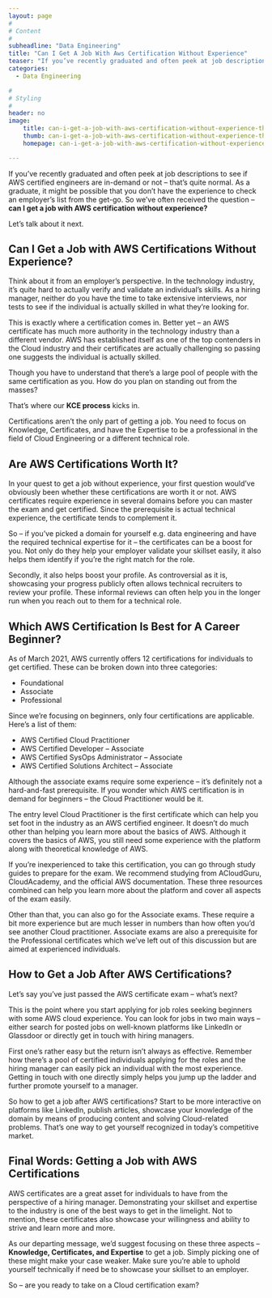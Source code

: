 ```yaml
---
layout: page
#
# Content
#
subheadline: "Data Engineering"
title: "Can I Get A Job With Aws Certification Without Experience"
teaser: "If you’ve recently graduated and often peek at job descriptions to see if AWS certified engineers are in-demand or not – that’s quite normal. As a graduate, it might be possible that you don’t have the experience to check an employer’s list from the"
categories:
  - Data Engineering

#
# Styling
#
header: no
image:
    title: can-i-get-a-job-with-aws-certification-without-experience-thumbnail.jpg
    thumb: can-i-get-a-job-with-aws-certification-without-experience-thumbnail.jpg
    homepage: can-i-get-a-job-with-aws-certification-without-experience-thumbnail.jpg

---
```


If you’ve recently graduated and often peek at job descriptions to see if AWS certified engineers are in-demand or not – that’s quite normal. As a graduate, it might be possible that you don’t have the experience to check an employer’s list from the get-go. So we’ve often received the question – **can I get a job with AWS certification without experience?**


Let’s talk about it next.


**Can I Get a Job with AWS Certifications Without Experience?**
---------------------------------------------------------------


Think about it from an employer’s perspective. In the technology industry, it’s quite hard to actually verify and validate an individual’s skills. As a hiring manager, neither do you have the time to take extensive interviews, nor tests to see if the individual is actually skilled in what they’re looking for.


This is exactly where a certification comes in. Better yet – an AWS certificate has much more authority in the technology industry than a different vendor. AWS has established itself as one of the top contenders in the Cloud industry and their certificates are actually challenging so passing one suggests the individual is actually skilled.


Though you have to understand that there’s a large pool of people with the same certification as you. How do you plan on standing out from the masses? 


That’s where our **KCE process** kicks in. 


Certifications aren’t the only part of getting a job. You need to focus on Knowledge, Certificates, and have the Expertise to be a professional in the field of Cloud Engineering or a different technical role. 


**Are AWS Certifications Worth It?**
------------------------------------


In your quest to get a job without experience, your first question would’ve obviously been whether these certifications are worth it or not. AWS certificates require experience in several domains before you can master the exam and get certified. Since the prerequisite is actual technical experience, the certificate tends to complement it. 


So – if you’ve picked a domain for yourself e.g. data engineering and have the required technical expertise for it – the certificates can be a boost for you. Not only do they help your employer validate your skillset easily, it also helps them identify if you’re the right match for the role.


Secondly, it also helps boost your profile. As controversial as it is, showcasing your progress publicly often allows technical recruiters to review your profile. These informal reviews can often help you in the longer run when you reach out to them for a technical role.


**Which AWS Certification Is Best for A Career Beginner?**
----------------------------------------------------------


As of March 2021, AWS currently offers 12 certifications for individuals to get certified. These can be broken down into three categories: 


* Foundational
* Associate
* Professional


Since we’re focusing on beginners, only four certifications are applicable. Here’s a list of them:


* AWS Certified Cloud Practitioner
* AWS Certified Developer – Associate
* AWS Certified SysOps Administrator – Associate
* AWS Certified Solutions Architect – Associate


Although the associate exams require some experience – it’s definitely not a hard-and-fast prerequisite. If you wonder which AWS certification is in demand for beginners – the Cloud Practitioner would be it.  


The entry level Cloud Practitioner is the first certificate which can help you set foot in the industry as an AWS certified engineer. It doesn’t do much other than helping you learn more about the basics of AWS. Although it covers the basics of AWS, you still need some experience with the platform along with theoretical knowledge of AWS. 


If you’re inexperienced to take this certification, you can go through study guides to prepare for the exam. We recommend studying from ACloudGuru, CloudAcademy, and the official AWS documentation. These three resources combined can help you learn more about the platform and cover all aspects of the exam easily.


Other than that, you can also go for the Associate exams. These require a bit more experience but are much lesser in numbers than how often you’d see another Cloud practitioner. Associate exams are also a prerequisite for the Professional certificates which we’ve left out of this discussion but are aimed at experienced individuals. 


**How to Get a Job After AWS Certifications?**
----------------------------------------------


Let’s say you’ve just passed the AWS certificate exam – what’s next? 


This is the point where you start applying for job roles seeking beginners with some AWS cloud experience. You can look for jobs in two main ways – either search for posted jobs on well-known platforms like LinkedIn or Glassdoor or directly get in touch with hiring managers.


First one’s rather easy but the return isn’t always as effective. Remember how there’s a pool of certified individuals applying for the roles and the hiring manager can easily pick an individual with the most experience. Getting in touch with one directly simply helps you jump up the ladder and further promote yourself to a manager.


So how to get a job after AWS certifications? Start to be more interactive on platforms like LinkedIn, publish articles, showcase your knowledge of the domain by means of producing content and solving Cloud-related problems. That’s one way to get yourself recognized in today’s competitive market. 


**Final Words: Getting a Job with AWS Certifications**
------------------------------------------------------


AWS certificates are a great asset for individuals to have from the perspective of a hiring manager. Demonstrating your skillset and expertise to the industry is one of the best ways to get in the limelight. Not to mention, these certificates also showcase your willingness and ability to strive and learn more and more. 


As our departing message, we’d suggest focusing on these three aspects – **Knowledge, Certificates, and Expertise** to get a job. Simply picking one of these might make your case weaker. Make sure you’re able to uphold yourself technically if need be to showcase your skillset to an employer.


So – are you ready to take on a Cloud certification exam? 


